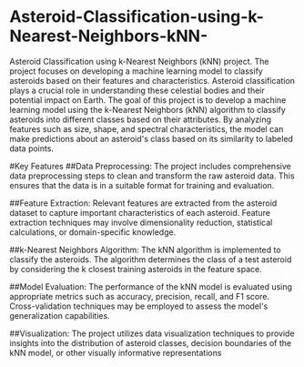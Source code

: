 # Asteroid-Classification-using-k-Nearest-Neighbors-kNN-
Asteroid Classification using k-Nearest Neighbors (kNN) project. The project focuses on developing a machine learning model to classify asteroids based on their features and characteristics.
Asteroid classification plays a crucial role in understanding these celestial bodies and their potential impact on Earth. The goal of this project is to develop a machine learning model using the k-Nearest Neighbors (kNN) algorithm to classify asteroids into different classes based on their attributes. By analyzing features such as size, shape, and spectral characteristics, the model can make predictions about an asteroid's class based on its similarity to labeled data points.

#Key Features
##Data Preprocessing: The project includes comprehensive data preprocessing steps to clean and transform the raw asteroid data. This ensures that the data is in a suitable format for training and evaluation.

##Feature Extraction: Relevant features are extracted from the asteroid dataset to capture important characteristics of each asteroid. Feature extraction techniques may involve dimensionality reduction, statistical calculations, or domain-specific knowledge.

##k-Nearest Neighbors Algorithm: The kNN algorithm is implemented to classify the asteroids. The algorithm determines the class of a test asteroid by considering the k closest training asteroids in the feature space.

##Model Evaluation: The performance of the kNN model is evaluated using appropriate metrics such as accuracy, precision, recall, and F1 score. Cross-validation techniques may be employed to assess the model's generalization capabilities.

##Visualization: The project utilizes data visualization techniques to provide insights into the distribution of asteroid classes, decision boundaries of the kNN model, or other visually informative representations
